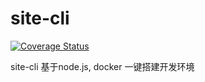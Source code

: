 # site-cli

[![Coverage Status](https://coveralls.io/repos/github/sitejs/site-cli/badge.svg?branch=dev)](https://coveralls.io/github/sitejs/site-cli?branch=dev)

site-cli 基于node.js, docker 一键搭建开发环境
